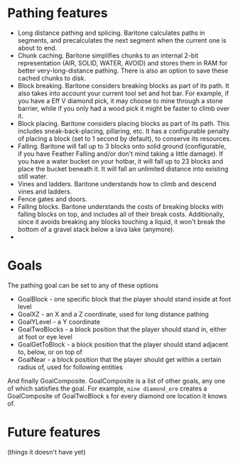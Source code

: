 # Pathing features
- Long distance pathing and splicing. Baritone calculates paths in segments, and precalculates the next segment when the current one is about to end.
- Chunk caching. Baritone simplifies chunks to an internal 2-bit representation (AIR, SOLID, WATER, AVOID) and stores them in RAM for better very-long-distance pathing. There is also an option to save these cached chunks to disk.
- Block breaking. Baritone considers breaking blocks as part of its path. It also takes into account your current tool set and hot bar. For example, if you have a Eff V diamond pick, it may choose to mine through a stone barrier, while if you only had a wood pick it might be faster to climb over it.
- Block placing. Baritone considers placing blocks as part of its path. This includes sneak-back-placing, pillaring, etc. It has a configurable penalty of placing a block (set to 1 second by default), to conserve its resources.
- Falling. Baritone will fall up to 3 blocks onto solid ground (configurable, if you have Feather Falling and/or don't mind taking a little damage). If you have a water bucket on your hotbar, it will fall up to 23 blocks and place the bucket beneath it. It will fall an unlimited distance into existing still water.
- Vines and ladders. Baritone understands how to climb and descend vines and ladders.
- Fence gates and doors.
- Falling blocks. Baritone understands the costs of breaking blocks with falling blocks on top, and includes all of their break costs. Additionally, since it avoids breaking any blocks touching a liquid, it won't break the bottom of a gravel stack below a lava lake (anymore).
- 

# Goals
The pathing goal can be set to any of these options 
- GoalBlock - one specific block that the player should stand inside at foot level
- GoalXZ - an X and a Z coordinate, used for long distance pathing
- GoalYLevel - a Y coordinate
- GoalTwoBlocks - a block position that the player should stand in, either at foot or eye level
- GoalGetToBlock - a block position that the player should stand adjacent to, below, or on top of
- GoalNear - a block position that the player should get within a certain radius of, used for following entities

And finally GoalComposite. GoalComposite is a list of other goals, any one of which satisfies the goal. For example, `mine diamond_ore` creates a GoalComposite of GoalTwoBlock s for every diamond ore location it knows of.


# Future features
(things it doesn't have yet)